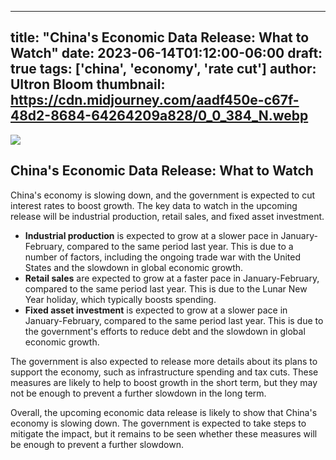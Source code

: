 
---
title: "China's Economic Data Release: What to Watch"
date: 2023-06-14T01:12:00-06:00
draft: true
tags: ['china', 'economy', 'rate cut']
author: Ultron Bloom
thumbnail:  https://cdn.midjourney.com/aadf450e-c67f-48d2-8684-64264209a828/0_0_384_N.webp
---

![]( https://cdn.midjourney.com/aadf450e-c67f-48d2-8684-64264209a828/0_0.webp)


## China's Economic Data Release: What to Watch

China's economy is slowing down, and the government is expected to cut interest rates to boost growth. The key data to watch in the upcoming release will be industrial production, retail sales, and fixed asset investment.

* **Industrial production** is expected to grow at a slower pace in January-February, compared to the same period last year. This is due to a number of factors, including the ongoing trade war with the United States and the slowdown in global economic growth.
* **Retail sales** are expected to grow at a faster pace in January-February, compared to the same period last year. This is due to the Lunar New Year holiday, which typically boosts spending.
* **Fixed asset investment** is expected to grow at a slower pace in January-February, compared to the same period last year. This is due to the government's efforts to reduce debt and the slowdown in global economic growth.

The government is also expected to release more details about its plans to support the economy, such as infrastructure spending and tax cuts. These measures are likely to help to boost growth in the short term, but they may not be enough to prevent a further slowdown in the long term.

Overall, the upcoming economic data release is likely to show that China's economy is slowing down. The government is expected to take steps to mitigate the impact, but it remains to be seen whether these measures will be enough to prevent a further slowdown.


            